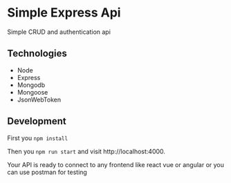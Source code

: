 # Simple Express Api
Simple CRUD and authentication api

## Technologies
* Node
* Express
* Mongodb
* Mongoose
* JsonWebToken

## Development

First you ```npm install```

Then you ```npm run start``` and visit http://localhost:4000.

Your API is ready to connect to any frontend like react vue or angular or you can use postman for testing
